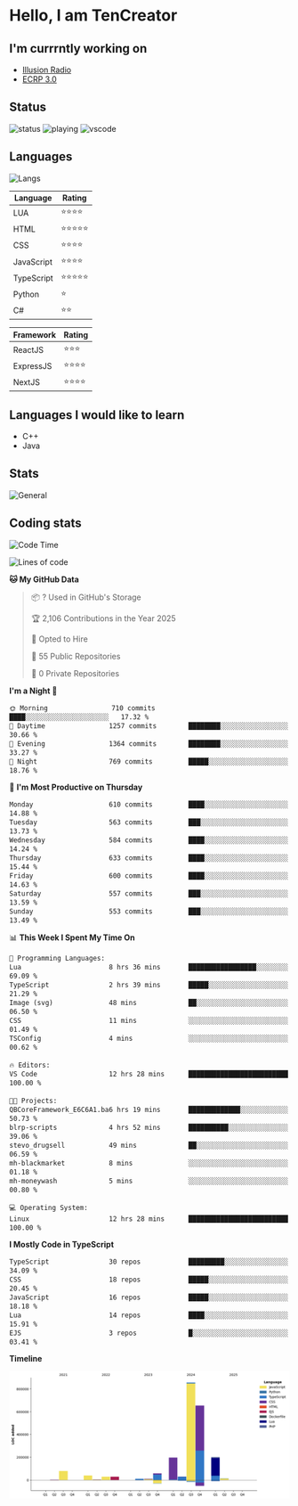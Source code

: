 # Hello, I am TenCreator

## I'm currrntly working on
- [Illusion Radio](https://illusionradio.co.uk/)
- [ECRP 3.0](http://github.com/Emerald-Coast-Roleplay/)

## Status
![status](https://api.statusbadges.me/badge/status/518334475038359555?simple=true&style=for-the-badge)
![playing](https://api.statusbadges.me/badge/playing/518334475038359555?style=for-the-badge)
![vscode](https://api.statusbadges.me/badge/vscode/518334475038359555?style=for-the-badge)

## Languages
![Langs](https://github-readme-stats.vercel.app/api/top-langs/?username=tencreator&layout=compact&theme=radical)


|Language|Rating|
|--------|------|
|LUA|⭐️⭐️⭐️⭐️|
|HTML|⭐️⭐️⭐️⭐️⭐️|
|CSS|⭐️⭐️⭐️⭐️|
|JavaScript|⭐️⭐️⭐️⭐️|
|TypeScript|⭐️⭐️⭐️⭐️⭐️|
|Python|⭐️|
|C#|⭐️⭐️ |

|Framework|Rating|
|--------|------|
|ReactJS|⭐️⭐️⭐|
|ExpressJS|⭐️⭐️⭐️⭐️|
|NextJS|⭐️⭐️⭐⭐️|

## Languages I would like to learn
- C++
- Java

## Stats
![General](https://github-readme-stats.vercel.app/api?username=tencreator&show_icons=true&theme=radical)

## Coding stats

<!--START_SECTION:waka-->
![Code Time](http://img.shields.io/badge/Code%20Time-534%20hrs%2017%20mins-blue)

![Lines of code](https://img.shields.io/badge/From%20Hello%20World%20I%27ve%20Written-2.2%20million%20lines%20of%20code-blue)

**🐱 My GitHub Data** 

> 📦 ? Used in GitHub's Storage 
 > 
> 🏆 2,106 Contributions in the Year 2025
 > 
> 💼 Opted to Hire
 > 
> 📜 55 Public Repositories 
 > 
> 🔑 0 Private Repositories 
 > 
**I'm a Night 🦉** 

```text
🌞 Morning                710 commits         ████░░░░░░░░░░░░░░░░░░░░░   17.32 % 
🌆 Daytime                1257 commits        ████████░░░░░░░░░░░░░░░░░   30.66 % 
🌃 Evening                1364 commits        ████████░░░░░░░░░░░░░░░░░   33.27 % 
🌙 Night                  769 commits         █████░░░░░░░░░░░░░░░░░░░░   18.76 % 
```
📅 **I'm Most Productive on Thursday** 

```text
Monday                   610 commits         ████░░░░░░░░░░░░░░░░░░░░░   14.88 % 
Tuesday                  563 commits         ███░░░░░░░░░░░░░░░░░░░░░░   13.73 % 
Wednesday                584 commits         ████░░░░░░░░░░░░░░░░░░░░░   14.24 % 
Thursday                 633 commits         ████░░░░░░░░░░░░░░░░░░░░░   15.44 % 
Friday                   600 commits         ████░░░░░░░░░░░░░░░░░░░░░   14.63 % 
Saturday                 557 commits         ███░░░░░░░░░░░░░░░░░░░░░░   13.59 % 
Sunday                   553 commits         ███░░░░░░░░░░░░░░░░░░░░░░   13.49 % 
```


📊 **This Week I Spent My Time On** 

```text
💬 Programming Languages: 
Lua                      8 hrs 36 mins       █████████████████░░░░░░░░   69.09 % 
TypeScript               2 hrs 39 mins       █████░░░░░░░░░░░░░░░░░░░░   21.29 % 
Image (svg)              48 mins             ██░░░░░░░░░░░░░░░░░░░░░░░   06.50 % 
CSS                      11 mins             ░░░░░░░░░░░░░░░░░░░░░░░░░   01.49 % 
TSConfig                 4 mins              ░░░░░░░░░░░░░░░░░░░░░░░░░   00.62 % 

🔥 Editors: 
VS Code                  12 hrs 28 mins      █████████████████████████   100.00 % 

🐱‍💻 Projects: 
QBCoreFramework_E6C6A1.ba6 hrs 19 mins       █████████████░░░░░░░░░░░░   50.73 % 
blrp-scripts             4 hrs 52 mins       ██████████░░░░░░░░░░░░░░░   39.06 % 
stevo_drugsell           49 mins             ██░░░░░░░░░░░░░░░░░░░░░░░   06.59 % 
mh-blackmarket           8 mins              ░░░░░░░░░░░░░░░░░░░░░░░░░   01.18 % 
mh-moneywash             5 mins              ░░░░░░░░░░░░░░░░░░░░░░░░░   00.80 % 

💻 Operating System: 
Linux                    12 hrs 28 mins      █████████████████████████   100.00 % 
```

**I Mostly Code in TypeScript** 

```text
TypeScript               30 repos            █████████░░░░░░░░░░░░░░░░   34.09 % 
CSS                      18 repos            █████░░░░░░░░░░░░░░░░░░░░   20.45 % 
JavaScript               16 repos            █████░░░░░░░░░░░░░░░░░░░░   18.18 % 
Lua                      14 repos            ████░░░░░░░░░░░░░░░░░░░░░   15.91 % 
EJS                      3 repos             █░░░░░░░░░░░░░░░░░░░░░░░░   03.41 % 
```



**Timeline**

![Lines of Code chart](https://raw.githubusercontent.com/tencreator/tencreator/main/assets/bar_graph.png)


<!--END_SECTION:waka-->
